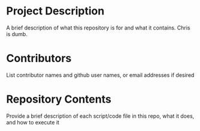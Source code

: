 # Project Description

A brief description of what this repository is for and what it contains. Chris is dumb. 

# Contributors

List contributor names and github user names, or email addresses if desired

# Repository Contents

Provide a brief description of each script/code file in this repo, what it does, and how to execute it
